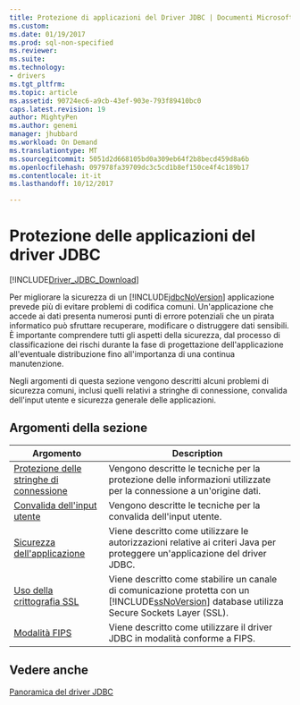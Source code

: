 ```yaml
---
title: Protezione di applicazioni del Driver JDBC | Documenti Microsoft
ms.custom: 
ms.date: 01/19/2017
ms.prod: sql-non-specified
ms.reviewer: 
ms.suite: 
ms.technology:
- drivers
ms.tgt_pltfrm: 
ms.topic: article
ms.assetid: 90724ec6-a9cb-43ef-903e-793f89410bc0
caps.latest.revision: 19
author: MightyPen
ms.author: genemi
manager: jhubbard
ms.workload: On Demand
ms.translationtype: MT
ms.sourcegitcommit: 5051d2d668105bd0a309eb64f2b8becd459d8a6b
ms.openlocfilehash: 097978fa39709dc3c5cd1b8ef150ce4f4c189b17
ms.contentlocale: it-it
ms.lasthandoff: 10/12/2017

---
```

# <a name="securing-jdbc-driver-applications"></a>Protezione delle applicazioni del driver JDBC
[!INCLUDE[Driver_JDBC_Download](../../includes/driver_jdbc_download.md)]

  Per migliorare la sicurezza di un [!INCLUDE[jdbcNoVersion](../../includes/jdbcnoversion_md.md)] applicazione prevede più di evitare problemi di codifica comuni. Un'applicazione che accede ai dati presenta numerosi punti di errore potenziali che un pirata informatico può sfruttare recuperare, modificare o distruggere dati sensibili. È importante comprendere tutti gli aspetti della sicurezza, dal processo di classificazione dei rischi durante la fase di progettazione dell'applicazione all'eventuale distribuzione fino all'importanza di una continua manutenzione.  
  
 Negli argomenti di questa sezione vengono descritti alcuni problemi di sicurezza comuni, inclusi quelli relativi a stringhe di connessione, convalida dell'input utente e sicurezza generale delle applicazioni.  
  
## <a name="in-this-section"></a>Argomenti della sezione  
  
|Argomento|Description|  
|-----------|-----------------|  
|[Protezione delle stringhe di connessione](../../connect/jdbc/securing-connection-strings.md)|Vengono descritte le tecniche per la protezione delle informazioni utilizzate per la connessione a un'origine dati.|  
|[Convalida dell'input utente](../../connect/jdbc/validating-user-input.md)|Vengono descritte le tecniche per la convalida dell'input utente.|  
|[Sicurezza dell'applicazione](../../connect/jdbc/application-security.md)|Viene descritto come utilizzare le autorizzazioni relative ai criteri Java per proteggere un'applicazione del driver JDBC.|  
|[Uso della crittografia SSL](../../connect/jdbc/using-ssl-encryption.md)|Viene descritto come stabilire un canale di comunicazione protetta con un [!INCLUDE[ssNoVersion](../../includes/ssnoversion_md.md)] database utilizza Secure Sockets Layer (SSL).|  
|[Modalità FIPS](../../connect/jdbc/fips-mode.md)|Viene descritto come utilizzare il driver JDBC in modalità conforme a FIPS.| 
  
## <a name="see-also"></a>Vedere anche  
 [Panoramica del driver JDBC](../../connect/jdbc/overview-of-the-jdbc-driver.md)  
  
  


